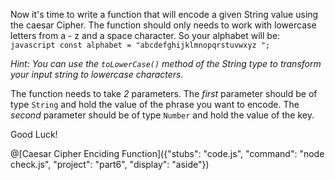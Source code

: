 Now it's time to write a function that will encode a given String value using the caesar Cipher.
The function should only needs to work with lowercase letters from a - z and a space character. So your alphabet will be:
`javascript const alphabet = "abcdefghijklmnopqrstuvwxyz ";`

_Hint: You can use the `toLowerCase()` method of the String type to transform your input string to lowercase characters._

The function needs to take _2_ parameters. The _first_ parameter should be of type `String` and hold the value of the phrase you want to encode. The _second_ parameter should be of type `Number` and hold the value of the key.

Good Luck!

@[Caesar Cipher Enciding Function]({"stubs": "code.js", "command": "node check.js", "project": "part6", "display": "aside"})
